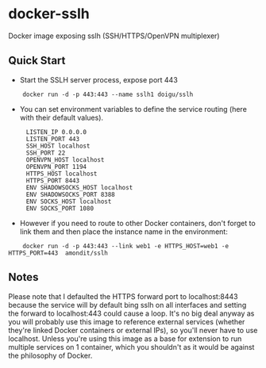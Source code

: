 # docker-sslh
Docker image exposing sslh (SSH/HTTPS/OpenVPN multiplexer) 

## Quick Start

* Start the SSLH server process, expose port 443

```
    docker run -d -p 443:443 --name sslh1 doigu/sslh
```

* You can set environment variables to define the service routing (here with their default values).

```
     LISTEN_IP 0.0.0.0
     LISTEN_PORT 443
     SSH_HOST localhost
     SSH_PORT 22
     OPENVPN_HOST localhost
     OPENVPN_PORT 1194
     HTTPS_HOST localhost
     HTTPS_PORT 8443
     ENV SHADOWSOCKS_HOST localhost
     ENV SHADOWSOCKS_PORT 8388
     ENV SOCKS_HOST localhost
     ENV SOCKS_PORT 1080
```

* However if you need to route to other Docker containers, don't forget to link them and then place the instance name in the environment:
 
```
    docker run -d -p 443:443 --link web1 -e HTTPS_HOST=web1 -e HTTPS_PORT=443  amondit/sslh
```

## Notes

Please note that I defaulted the HTTPS forward port to localhost:8443 because the service will by default bing sslh on all interfaces and setting the forward to localhost:443 could cause a loop. It's no big deal anyway as you will probably use this image to reference external services (whether they're linked Docker containers or external IPs), so you'll never have to use localhost. Unless you're using this image as a base for extension to run multiple services on 1 container, which you shouldn't as it would be against the philosophy of Docker.
